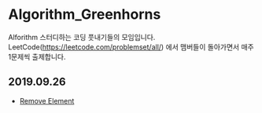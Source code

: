 # Algorithm_Greenhorns
Alforithm 스터디하는 코딩 풋내기들의 모임입니다.
LeetCode(https://leetcode.com/problemset/all/) 에서 맴버들이 돌아가면서 매주 1문제씩 출제합니다.

## 2019.09.26
* [Remove Element](https://leetcode.com/problems/remove-element/)

